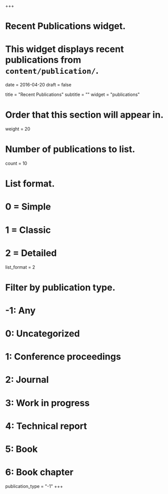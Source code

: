 +++
# Recent Publications widget.
# This widget displays recent publications from `content/publication/`.

date = 2016-04-20
draft = false

title = "Recent Publications"
subtitle = ""
widget = "publications"

# Order that this section will appear in.
weight = 20

# Number of publications to list.
count = 10

# List format.
#   0 = Simple
#   1 = Classic
#   2 = Detailed
list_format = 2

# Filter by publication type.
# -1: Any
#  0: Uncategorized
#  1: Conference proceedings
#  2: Journal
#  3: Work in progress
#  4: Technical report
#  5: Book
#  6: Book chapter
publication_type = "-1"
+++
